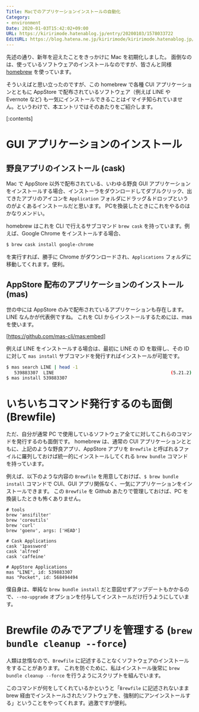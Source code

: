 ```yaml
---
Title: Macでのアプリケーションインストールの自動化
Category:
- environment
Date: 2020-01-03T15:42:02+09:00
URL: https://kiririmode.hatenablog.jp/entry/20200103/1578033722
EditURL: https://blog.hatena.ne.jp/kiririmode/kiririmode.hatenablog.jp/atom/entry/26006613492599102
---
```


先述の通り、新年を迎えたことをきっかけに Mac を初期化しました。
面倒なのは、使っているソフトウェアのインストールなのですが、皆さんと同様 [homebrew](https://brew.sh/index_ja) を使っています。

そういえばと思い立ったのですが、この homebrew で各種 CUI アプリケーションとともに AppStore で配布されているソフトウェア（例えば LINE や Evernote など) も一気にインストールできることはイマイチ知られていません。というわけで、本エントリではそのあたりをご紹介します。

[:contents]

# GUI アプリケーションのインストール

## 野良アプリのインストール (cask)

Mac で AppStore 以外で配布されている、いわゆる野良 GUI アプリケーションをインストールする場合、インストーラをダウンロードしてダブルクリック、出てきたアプリのアイコンを `Application` フォルダにドラッグ＆ドロップというのがよくあるインストールだと思います。
PCを換装したときにこれをやるのはかなりメンドい。

homebrew はこれを CLI で行えるサブコマンド `brew cask` を持っています。例えば、Google Chrome をインストールする場合、

```bash
$ brew cask install google-chrome
```

を実行すれば、勝手に Chrome がダウンロードされ、`Applications` フォルダに移動してくれます。便利。

## AppStore 配布のアプリケーションのインストール (mas)

世の中には AppStore のみで配布されているアプリケーションも存在します。LINE なんかが代表例ですね。
これを CLI からインストールするためには、mas を使います。

[https://github.com/mas-cli/mas:embed]

例えば LINE をインストールする場合は、最初に LINE の ID を取得し、その ID に対して `mas install` サブコマンドを発行すればインストールが可能です。

```bash
$ mas search LINE | head -1
   539883307  LINE                                            (5.21.2)
$ mas install 539883307
```

# いちいちコマンド発行するのも面倒 (Brewfile)

ただ、自分が通常 PC で使用しているソフトウェア全てに対してこれらのコマンドを発行するのも面倒です。
homebrew は、通常の CUI アプリケーションとともに、上記のような野良アプリ、AppStore アプリを `Brewfile` と呼ばれるファイルに羅列しておけば統一的にインストールしてくれる `brew bundle` コマンドを持っています。

例えば、以下のような内容の `Brewfile` を用意しておけば、`$ brew bundle install` コマンドで CUI、GUI アプリ関係なく、一気にアプリケーションをインストールできます。 この `Brewfile` を Github あたりで管理しておけば、PC を換装したときも怖くありません。

```
# tools
brew 'ansifilter'
brew 'coreutils'
brew 'curl'
brew 'goenv', args: ['HEAD']

# Cask Applications
cask '1password'
cask 'alfred'
cask 'caffeine'

# AppStore Applications
mas "LINE", id: 539883307
mas "Pocket", id: 568494494
```

僕自身は、単純な `brew bundle install` だと意図せずアップデートもかかるので、`--no-upgrade` オプションを付与してインストールだけ行うようにしています。

# Brewfile のみでアプリを管理する (`brew bundle cleanup --force`)

人類は怠惰なので、`Brewfile` に記述することなくソフトウェアのインストールをすることがあります。
これを防ぐために、私はインストール後常に `brew bundle cleanup --force` を行うようにスクリプトを組んでいます。

このコマンドが何をしてくれているかというと「`Brewfile` に記述されないまま brew 経由でインストールされたソフトウェアを、強制的にアンインストールする」ということをやってくれます。過激ですが便利。

